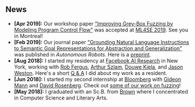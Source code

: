## News
- **[Apr 2019]:** Our workshop paper ["Improving Grey-Box Fuzzing by Modeling Program Control Flow"](https://arxiv.org/abs/1811.08973) was 
accepted at [ML4SE 2019](https://ml4se.github.io/). See you in Montreal! 
- **[Feb 2019]:** Our journal paper ["Grounding Natural Language Instructions to Semantic Goal Representations for Abstraction and Generalization"](https://doi.org/10.1007/s10514-018-9792-8) was 
published in *Autonomous Robots*. Here is a [preprint](/assets/papers/auro19.pdf).
- **[Aug 2018]:** I started my residency at [Facebook AI Research](https://research.fb.com/category/facebook-ai-research/) in 
New York, working with [Rob Fergus](https://cs.nyu.edu/~fergus/pmwiki/pmwiki.php), 
[Arthur Szlam](https://scholar.google.com/citations?user=u3-FxUgAAAAJ&hl=en), 
[Douwe Kiela](https://douwekiela.github.io/), and [Jason Weston](http://www.thespermwhale.com/jaseweston/). Here's a
short [Q & A](https://research.fb.com/qa-with-facebook-ai-residents-tatiana-likhomanenko-and-siddharth-karamcheti/) I did about my work as a resident.
- **[Jun 2018]:** I started my second internship at [Bloomberg](https://www.techatbloomberg.com/nlp/) with [Gideon Mann](https://www.techatbloomberg.com/people/gideon-mann/) and 
[David Rosenberg](https://www.linkedin.com/in/david-rosenberg-5982414/?trk=prof-samename-name). Check out [some of our work on fuzzing](https://arxiv.org/abs/1808.08256)! 
- **[May 2018]:** I graduated with an Sc.B. from [Brown](https://www.brown.edu/) where I concentrated in Computer Science and Literary Arts.